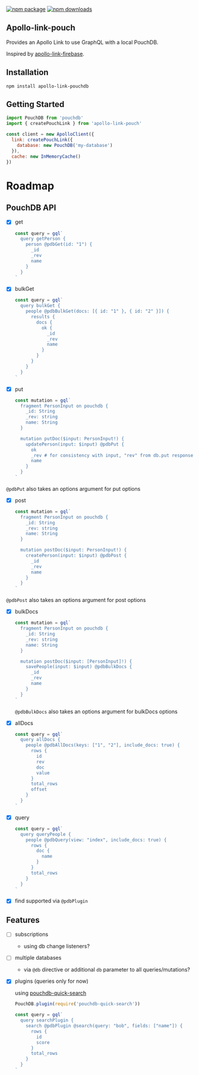 [![npm package](https://img.shields.io/npm/v/apollo-link-pouch/latest.svg)](https://www.npmjs.com/package/apollo-link-pouch)
[![npm downloads](https://img.shields.io/npm/dm/apollo-link-pouch.svg)](https://www.npmjs.com/package/apollo-link-pouch)

## Apollo-link-pouch

Provides an Apollo Link to use GraphQL with a local PouchDB.

Inspired by [apollo-link-firebase](https://github.com/Canner/apollo-link-firebase).

## Installation

```console
npm install apollo-link-pouchdb
```

## Getting Started

```js
import PouchDB from 'pouchdb'
import { createPouchLink } from 'apollo-link-pouch'

const client = new ApolloClient({
  link: createPouchLink({
    database: new PouchDB('my-database')
  }),
  cache: new InMemoryCache()
})
```

# Roadmap

## PouchDB API

- [x] get

  ```js
  const query = gql`
    query getPerson {
      person @pdbGet(id: "1") {
        _id
        _rev
        name
      }
    }
  `
  ```

- [x] bulkGet

  ```js
  const query = gql`
    query bulkGet {
      people @pdbBulkGet(docs: [{ id: "1" }, { id: "2" }]) {
        results {
          docs {
            ok {
              _id
              _rev
              name
            }
          }
        }
      }
    }
  `
  ```

- [x] put

  ```js
  const mutation = gql`
    fragment PersonInput on pouchdb {
      _id: String
      _rev: string
      name: String
    }

    mutation putDoc($input: PersonInput!) {
      updatePerson(input: $input) @pdbPut {
        ok
        _rev # for consistency with input, "rev" from db.put response is returned as "_rev"
        name
      }
    }
  `
  ```

`@pdbPut` also takes an options argument for put options

- [x] post

  ```js
  const mutation = gql`
    fragment PersonInput on pouchdb {
      _id: String
      _rev: string
      name: String
    }

    mutation postDoc($input: PersonInput!) {
      createPerson(input: $input) @pdbPost {
        _id
        _rev
        name
      }
    }
  `
  ```

`@pdbPost` also takes an options argument for post options

- [x] bulkDocs

  ```js
  const mutation = gql`
    fragment PersonInput on pouchdb {
      _id: String
      _rev: string
      name: String
    }

    mutation postDoc($input: [PersonInput]!) {
      savePeople(input: $input) @pdbBulkDocs {
        _id
        _rev
        name
      }
    }
  `
  ```

  `@pdbBulkDocs` also takes an options argument for bulkDocs options

- [x] allDocs

  ```js
  const query = gql`
    query allDocs {
      people @pdbAllDocs(keys: ["1", "2"], include_docs: true) {
        rows {
          id
          rev
          doc
          value
        }
        total_rows
        offset
      }
    }
  `
  ```

- [x] query

  ```js
  const query = gql`
    query queryPeople {
      people @pdbQuery(view: "index", include_docs: true) {
        rows {
          doc {
            name
          }
        }
        total_rows
      }
    }
  `
  ```

- [x] find
      supported via `@pdbPlugin`

## Features

- [ ] subscriptions

  - using db change listeners?

- [ ] multiple databases

  - via `@db` directive or additional `db` parameter to all queries/mutations?

- [x] plugins (queries only for now)

  using [pouchdb-quick-search](https://github.com/pouchdb-community/pouchdb-quick-search)

  ```js
  PouchDB.plugin(require('pouchdb-quick-search'))

  const query = gql`
    query searchPlugin {
      search @pdbPlugin @search(query: "bob", fields: ["name"]) {
        rows {
          id
          score
        }
        total_rows
      }
    }
  `
  ```
